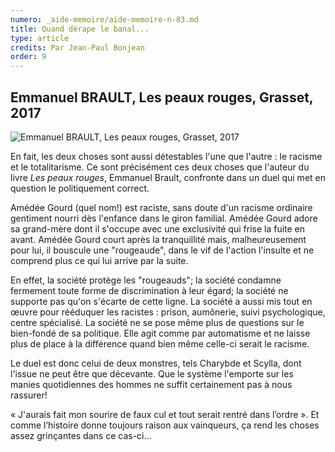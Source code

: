 ```yaml
---
numero: _aide-memoire/aide-memoire-n-83.md
title: Quand dérape le banal...
type: article
credits: Par Jean-Paul Bonjean
order: 9
---
```

## Emmanuel BRAULT, Les peaux rouges, Grasset, 2017



![Emmanuel BRAULT, Les peaux rouges, Grasset, 2017](/assets/uploads/am-83-les-peaux-rouges.jpg)



En fait, les deux choses sont aussi détestables l'une que l'autre : le racisme et le totalitarisme. Ce sont précisément ces deux choses que l'auteur du livre _Les peaux rouges_, Emmanuel Brault, confronte dans un duel qui met en question le politiquement correct.

Amédée Gourd (quel nom!) est raciste, sans doute d'un racisme ordinaire gentiment nourri dès l'enfance dans le giron familial. Amédée Gourd adore sa grand-mère dont il s'occupe avec une exclusivité qui frise la fuite en avant. Amédée Gourd court après la tranquillité mais, malheureusement pour lui, il bouscule une "rougeaude", dans le vif de l'action l'insulte et ne comprend plus ce qui lui arrive par la suite.

En effet, la société protège les "rougeauds"; la société condamne fermement toute forme de discrimination à leur égard; la société ne supporte pas qu'on s'écarte de cette ligne. La société a aussi mis tout en œuvre pour rééduquer les racistes : prison, aumônerie, suivi psychologique, centre spécialisé. La société ne se pose même plus de questions sur le bien-fondé de sa politique. Elle agit comme par automatisme et ne laisse plus de place à la différence quand bien même celle-ci serait le racisme.

Le duel est donc celui de deux monstres, tels Charybde et Scylla, dont l'issue ne peut être que décevante. Que le système l'emporte sur les manies quotidiennes des hommes ne suffit certainement pas à nous rassurer!

« J'aurais fait mon sourire de faux cul et tout serait rentré dans l’ordre ». Et comme l’histoire donne toujours raison aux vainqueurs, ça rend les choses assez grinçantes dans ce cas-ci...

